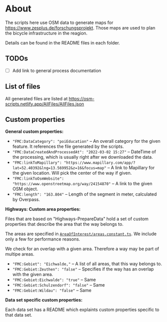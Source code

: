 # About

The scripts here use OSM data to generate maps for https://www.zesplus.de/forschungsprojekt. Those maps are used to plan the bicycle infrastructure in the reagion.

Details can be found in the README files in each folder.

## TODOs

- [ ] Add link to general process documentation

## List of files

All generated files are listed at https://osm-scripts.netlify.app/AllFiles/AllFiles.json

## Custom properties

**General custom properties:**

- `"FMC:DataCategory": "poiEducation"` – An overall category for the given feature. It references the file generated by the scripts.
- `"FMC:DataCreatedAndProcessedAt": "2022-03-02 15:27"` – DateTime of the processing, which is usually right after we downloaded the data.
- `"FMC:linkToMapillary": "https://www.mapillary.com/app/?lat=52.40392&lng=13.569952&z=16&focus=map"` – A link to Mapillary for the given location. Will pick the center of the way if given.
- `"FMC:linkToOsmWebsite": "https://www.openstreetmap.org/way/24154870"` – A link to the given OSM object.
- `"FMC:length": "163.804"` – Length of the segment in meter, calculated by Overpass.

**Highways: Custom area properties:**

Files that are based on "Highways-PrepareData" hold a set of custom properties that describe the area that the way belongs to.

The areas are specified in [`AreaOfInterest/areas.constant.ts`](./AreaOfInterest/areas.constant.ts). We include only a few for performance reasons.

We check for an overlap with a given area. Therefore a way may be part of multipe areas.

- `"FMC:Gebiet": "Eichwalde,"` – A list of all areas, that this way belongs to.
- `"FMC:Gebiet:Zeuthen": "false"` – Specifies if the way has an overlap with the given area.
- `"FMC:Gebiet:Eichwalde": "true"` – Same
- `"FMC:Gebiet:Schulzendorf": "false"` – Same
- `"FMC:Gebiet:Wildau": "false"` – Same

**Data set specific custom properties:**

Each data set has a README which explaints custom properties specific to that data set.
